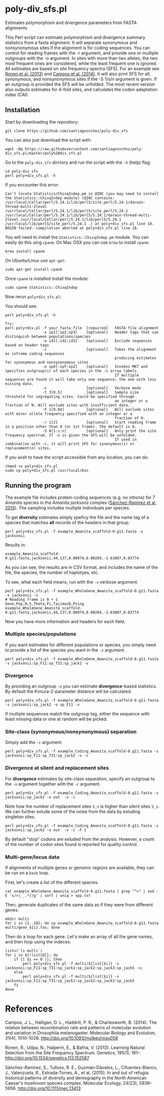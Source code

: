 # poly-div_sfs.pl
Estimates polymorphism and divergence parameters from FASTA alignments

This Perl script can estimate polymorphism and divergence summary statistics from a fasta alignment. It will separate synonymous and nonsynonymous sites if the alignment is for coding sequences. You can control for reading frames with the -r argument, and provide one or multiple outgroups with the -o argument. In sites with more than two alleles, the two most frequent ones are considered, while the least frequent one is ignored. All estimates are based on site frequency spectra (SFS). For an example see [Ronen et al. (2013)](#References) and [Campos et al. (2014)](#References). It will also print SFS for all, synonymous, and nonsynonymous sites if the -S 1/s/n argument is given. If an outgroup is provided the SFS will be unfolded. The most recent version also outputs estimates for 4-fold sites, and calculates the codon adaptation index (CAI).

## Installation

Start by downloading the repository:

    git clone https://github.com/santiagosnchez/poly-div_sfs
    
You can also just download the script with:

    wget -Nq https://raw.githubusercontent.com/santiagosnchez/poly-div_sfs.pl/master/poly%2Bdiv_sfs.pl
    
Go to the `poly-div_sfs` dirctory and run the script with the `-h` (help) flag:

    cd poly-div_sfs
    perl poly+div_sfs.pl -h

If you encounter this error:

    Can't locate Statistics/ChisqIndep.pm in @INC (you may need to install the Statistics::ChisqIndep module) (@INC contains: /usr/local/Cellar/perl/5.24.1/lib/perl5/site_perl/5.24.1/darwin-thread-multi-2level /usr/local/Cellar/perl/5.24.1/lib/perl5/site_perl/5.24.1 /usr/local/Cellar/perl/5.24.1/lib/perl5/5.24.1/darwin-thread-multi-2level /usr/local/Cellar/perl/5.24.1/lib/perl5/5.24.1 /usr/local/lib/perl5/site_perl/5.24.1 .) at poly+div_sfs.pl line 18.
    BEGIN failed--compilation aborted at poly+div_sfs.pl line 18.

You will need to install the `Statistics::ChisqIndep.pm` module. You can easily do this uing `cpanm`. On Mac OSX you can use `brew` to install `cpanm`:

    brew install cpanm
    
On Ubuntu/Linux use `apt-get`:

    sudo apt-get install cpanm

Once `cpanm` is installed install the module:

    sudo cpanm Statistics::ChisqIndep

Now rerun `poly+div_sfs.pl`:

You should see:

    perl poly+div_sfs.pl -h
    
    Try:
    perl poly+div.pl -f your_fasta_file  [required]   FASTA file alignment
                     -s sp1[:sp2:sp3]    [optional]   Header tags that can distinguish between populations/species
                     -e id1[:id2:id3]    [optional]   Exclude sequences based on header tags
                     -c                  [optional]	  Takes the alignment as inframe coding sequences
                                                      producing estimates for synonymous and nonsynonymous sites
                     -o spX[:spY:spZ]    [optional]   Invokes MKT and specifies outgroup(s) of each species in the -s array labels.
                                                      If multiple sequences are found it will take only one sequence; the one with less missing data.
                     -v                  [optional]   Verbose mode
                     -t 3[0.5]           [optional]   Sample size threshold for segregating sites. Could be specified through
                                                      an integer or a fraction of N. Will exclude sites with insufficient data.
                     -F 1[0.04]          [optional]   Will exclude sites with minor allele frequency specified with an integer or a 
                                                      fraction of N.
                     -r 1[2]             [optional]   Start reading frame in a position other than 0 (or 1st frame). The default is 0.
                     -S 0[1:s:n]         [optional]   Only print the site frequency spectrum. If -o is given the SFS will be unfolded.
                                                      If used in combination with -c, it will print SFS for synonymous(s) or replacement(n) sites.

If you wish to have the script accessible from any location, you can do:

    chmod +x poly+div_sfs.pl
    sudo cp poly+div_sfs.pl /usr/local/bin

## Running the program

The example file includes protein-coding sequences (e.g. no introns) for 7 *Amanita* species in the *Amanita jacksonii* complex ([Sánchez-Ramírez et al. 2015](#References)). The sampling includes multiple individuals per species.

To get **diversity** estimates simply speficy the file and the name tag of a species that matches **all** records of the headers in that group.

    perl poly+div_sfs.pl -f example_Amanita_scaffold-0.g11.fasta -s jacksonii

Results in:

    example_Amanita_scaffold-0.g11.fasta,jacksonii,44,137,0.00974,0.00269,-2.63807,0.03774

As you can see, the results are in CSV format, and includes the name of the file, the species, the number of haplotyes, etc.

To see, what each field means, run with the `-v` verbose argument.

    perl poly+div_sfs.pl -f example_WholeGene_Amanita_scaffold-0.g11.fasta -s jacksonii -v
    # Reading frame is 0 + 1
    Gene,Pop,N,S,Theta,Pi,TajimasD,Psing
    example_WholeGene_Amanita_scaffold-0.g11.fasta,jacksonii,44,137,0.00974,0.00269,-2.63807,0.03774
    
Now you have more information and headers for each field.

### Multiple species/populations

If you want estimates for different populations or species, you simply need to provide a list of the species you want in the `-s` argument.

    perl poly+div_sfs.pl -f example_WholeGene_Amanita_scaffold-0.g11.fasta -s jacksonii:sp_F11:sp_T31:sp_jack2 -v

### Divergence

By providing an outgroup `-o` you can estimate **divergence**-based statistics. By default the Kimura-2-parameter distance will be calculated.

    perl poly+div_sfs.pl -f example_WholeGene_Amanita_scaffold-0.g11.fasta -s jacksonii:sp_jack2 -o sp_F11 -v

If multiple sequences match the outgroup tag, either the sequence with least missing data or one at random will be picked.

### Site-class (synonymous/nonsynonymous) separation

Simply add the `-c` argument.

    perl poly+div_sfs.pl -f example_Coding_Amanita_scaffold-0.g11.fasta -s jacksonii:sp_F11:sp_T31:sp_jack2 -v -c

### Divergence at silent and replacement sites

For **divergence** estimates by site-class separation, specify an outgroup to the `-o` argument together with the `-c` argument.

    perl poly+div_sfs.pl -f example_Coding_Amanita_scaffold-0.g11.fasta -s jacksonii:sp_jack2 -o out  -v -c

Note how the number of replacement sites `S_n` is higher than silent sites `S_s`. We can further exlude some of the noise from the data by exluding singleton sites.

    perl poly+div_sfs.pl -f example_Coding_Amanita_scaffold-0.g11.fasta -s jacksonii:sp_jack2 -o out  -v -c -F 1

By default "stop" codons are exluded from the analysis. However, a count of the number of codon sites found is reported for quality control.

### Multi-gene/locus data

If alignments of multiple genes or genomic regions are available, they can be run on a `bash` loop.

First, let's create a list of the different species.

    cat example_WholeGene_Amanita_scaffold-0.g11.fasta | grep "^>" | sed -E 's/>|__.*//g' | sort | uniq > spp.txt
    
Then, generate duplicates of the same data as if they were from different genes.

    mkdir multi
    for i in {1..10}; do cp example_WholeGene_Amanita_scaffold-0.g11.fasta multi/gene_${i}.fas; done

Then do a loop for each gene. Let's make an array of all the gene names, and then loop using the indeces:

    list=(`ls multi`)
    for i in ${!list[@]}; do 
        if [[ $i == 0 ]]; then 
            perl poly+div_sfs.pl -f multi/${list[$i]} -s jacksonii:sp_F11:sp_T31:sp_jack1:sp_jack2:sp_jack3:sp_jack5 -v; 
        else 
            perl poly+div_sfs.pl -f multi/${list[$i]} -s jacksonii:sp_F11:sp_T31:sp_jack1:sp_jack2:sp_jack3:sp_jack5 
        fi 
    done

# References

Campos, J. L., Halligan, D. L., Haddrill, P. R., & Charlesworth, B. (2014). The relation between recombination rate and patterns of molecular evolution and variation in Drosophila melanogaster. Molecular Biology and Evolution, 31(4), 1010–1028. http://doi.org/10.1093/molbev/msu056

Ronen, R., Udpa, N., Halperin, E., & Bafna, V. (2013). Learning Natural Selection from the Site Frequency Spectrum. Genetics, 195(1), 181–. http://doi.org/10.1534/genetics.113.152587

Sánchez-Ramírez, S., Tulloss, R. E., Guzmán-Dávalos, L., Cifuentes-Blanco, J., Valenzuela, R., Estrada-Torres, A., et al. (2015). In and out of refugia: historical patterns of diversity and demography in the North American Caesar's mushroom species complex. Molecular Ecology, 24(23), 5938–5956. http://doi.org/10.1111/mec.13413






